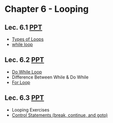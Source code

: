 # Chapter 6 - Looping

## Lec. 6.1 [PPT](https://drive.google.com/file/d/1mi94_d_0nBSqxppobbUzmMLWAXBT78OD/view?usp=sharing)
- [Types of Loops](https://medium.com/@milankathiriya/control-structure-in-c-language-c0679d6822da#:~:text=Repetition%20Structure%20(Loops)%3A)
- [while loop](https://medium.com/@milankathiriya/control-structure-in-c-language-c0679d6822da#:~:text=Repetition%20Structure%20(Loops)%3A)

## Lec. 6.2 [PPT](https://drive.google.com/file/d/1_SJ0doqk8ElGsu_7LAK5z-lW2FzinMgl/view?usp=sharing)
- [Do While Loop](https://medium.com/@milankathiriya/control-structure-in-c-language-c0679d6822da#:~:text=Repetition%20Structure%20(Loops)%3A)
- Difference Between While & Do While
- [For Loop](https://medium.com/@milankathiriya/control-structure-in-c-language-c0679d6822da#:~:text=Repetition%20Structure%20(Loops)%3A)

## Lec. 6.3 [PPT](https://drive.google.com/file/d/1TJMC5iOmf_fm4sye58HLqXS1icPe2b6b/view?usp=sharing)
- Looping Exercises
- [Control Statements (break, continue, and goto)](https://medium.com/@milankathiriya/control-statements-in-c-language-b7fd3f3d30dd)
